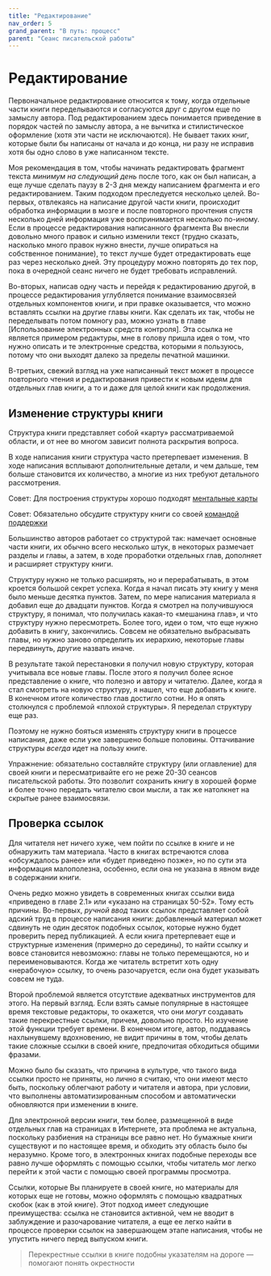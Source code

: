 ```yaml
---
title: "Редактирование"
nav_order: 5
grand_parent: "В путь: процесс"
parent: "Сеанс писательской работы"
---
```


# Редактирование

Первоначальное редактирование относится к тому, когда отдельные части
книги переделываются и согласуются друг с другом еще по замыслу
автора.  Под редактированием здесь понимается приведение в порядок
частей по замыслу автора, а не вычитка и стилистическое оформление
(хотя эти части не исключаются).  Не бывает таких книг, которые были
бы написаны от начала и до конца, ни разу не исправив хотя бы одно
слово в уже написанном тексте.

Моя рекомендация в том, чтобы начинать редактировать фрагмент текста
*минимум на следующий день* после того, как он был написан, а еще
лучше сделать паузу в 2-3 дня между написанием фрагмента и его
редактированием.  Таким подходом преследуется несколько целей.
Во-первых, отвлекаясь на написание другой части книги, происходит
обработка информации в мозге и после повторного прочтения спустя
несколько дней информация уже воспринимается несколько по-иному.  Если
в процессе редактирования написанного фрагмента Вы внесли довольно
много правок и сильно изменили текст (трудно сказать, насколько много
правок нужно внести, лучше опираться на собственное понимание), то
текст лучше будет отредактировать еще раз через несколько дней.  Эту
процедуру можно повторять до тех пор, пока в очередной сеанс ничего не
будет требовать исправлений.

Во-вторых, написав одну часть и перейдя к редактированию другой, в
процессе редактирования углубляется понимание взаимосвязей отдельных
компонентов книги, и при правке оказывается, что можно вставлять
ссылки на другие главы книги.  Как сделать их так, чтобы не
переделывать потом помногу раз, можно узнать в главе [Использование
электронных средств контроля].  Эта ссылка не является примером
редактуры, мне в голову пришла идея о том, что нужно описать и те
электронные средства, которыми я пользуюсь, потому что они выходят
далеко за пределы печатной машинки.

В-третьих, свежий взгляд на уже написанный текст может в процессе
повторного чтения и редактирования привести к новым идеям для
отдельных глав книги, а то и даже для целой книги как продолжения.

## Изменение структуры книги

Структура книги представляет собой «карту» рассматриваемой области, и
от нее во многом зависит полнота раскрытия вопроса.

В ходе написания книги структура часто претерпевает изменения.  В ходе
написания всплывают дополнительные детали, и чем дальше, тем больше
становится их количество, а многие из них требуют детального рассмотрения.

Совет: Для построения структуры хорошо подходят [ментальные карты](mindmaps.md)

Совет: Обязательно обсудите структуру книги со своей [командой поддержки](help-command.md)

Большинство авторов работает со структурой так: намечает основные
части книги, их обычно всего несколько штук, в некоторых размечает
разделы и главы, а затем, в ходе проработки отдельных глав, дополняет
и расширяет структуру книги.

Структуру нужно не только расширять, но и перерабатывать, в этом
кроется большой секрет успеха.  Когда я начал писать эту книгу у меня
было меньше десятка пунктов.  Затем, по мере написания материала я
добавил еще до двадцати пунктов.  Когда я смотрел на получившуюся
структуру, я понимал, что получилась какая-то «мешанина глав», и что
структуру нужно пересмотреть.  Более того, идеи о том, что еще нужно
добавить в книгу, закончились.  Совсем не обязательно выбрасывать
главы, но нужно заново определить их иерархию, некоторые главы
передвинуть, другие назвать иначе.

В результате такой перестановки я получил новую структуру, которая
учитывала все новые главы.  После этого я получил более ясное
представление о книге, что полезно и автору и читателю.  Далее, когда
я стал смотреть на новую структуру, я нашел, что еще добавить к
книге.  В конечном итоге количество глав достигло сотни.  Но я опять
столкнулся с проблемой «плохой структуры».  Я переделал структуру еще
раз.

Поэтому не нужно бояться изменять структуру книги в процессе
написания, даже если уже завершено больше половины.  Оттачивание
структуры *всегда* идет на пользу книге.

Упражнение: обязательно составляйте структуру (или оглавление) для
своей книги и пересматривайте его не реже 20-30 сеансов писательской
работы.  Это позволит сохранить книгу в хорошей форме и более точно
передать читателю свои мысли, а так же натолкнет на скрытые ранее
взаимосвязи.


## Проверка ссылок

Для читателя нет ничего хуже, чем пойти по ссылке в книге и не
обнаружить там материала.  Часто в книгах встречаются слова
«обсуждалось ранее» или «будет приведено позже», но по сути эта
информация малополезна, особенно, если она не указана в явном виде в
содержании книги.

Очень редко можно увидеть в современных книгах ссылки вида «приведено
в главе 2.1» или «указано на страницах 50-52».  Тому есть причины.
Во-первых, *ручной ввод* таких ссылок представляет собой адский труд в
процессе написания книги: добавленный материал может сдвинуть не один
десяток подобных ссылок, которые нужно будет проверить перед
публикацией.  А если книга претерпевает еще и структурные изменения
(примерно до середины), то найти ссылку и вовсе становится невозможно:
главы не только перемещаются, но и переименовываются.  Когда же
читатель встретит хоть одну «нерабочую» ссылку, то очень разочаруется,
если она будет указывать совсем не туда.

Второй проблемой является отсутствие адекватных инструментов для
этого.  На первый взгляд.  Если взять самые популярные в настоящее
время текстовые редакторы, то окажется, что они *могут* создавать
такие перекрестные ссылки, причем, довольно просто.  Но изучение этой
функции требует времени.  В конечном итоге, автор, поддаваясь
нахлынувшему вдохновению, не видит причины в том, чтобы делать такие
сложные ссылки в своей книге, предпочитая обходиться общими фразами.

Можно было бы сказать, что причина в культуре, что такого вида ссылки
просто не приняты, но лично я считаю, что они имеют место быть,
поскольку облегчают работу и читателя и автора, при условии, что
выполнены автоматизированным способом и автоматически обновляются при
изменении в книге.

Для электронной версии книги, тем более, размещенной в виде отдельных
глав на страницах в Интернете, эта проблема не актуальна, поскольку
разбиения на страницы все равно нет.  Но бумажные книги существуют и
по настоящее время, и обходить эту область было бы неразумно.  Кроме
того, в электронных книгах подобные переходы все равно лучше оформлять
с помощью ссылки, чтобы читатель мог легко перейти к этой части с
помощью своей программы просмотра.

Ссылки, которые Вы планируете в своей книге, но материалы для которых
еще не готовы, можно оформлять с помощью квадратных скобок (как в этой
книге).  Этот подход имеет следующие преимущества: ссылка не
становится активной, чем не вводит в заблуждение и разочарование
читателя, а еще ее легко найти в процессе проверки ссылок на
завершающем этапе написания, чтобы не упустить ничего перед выпуском
книги.

> Перекрестные ссылки в книге подобны указателям на дороге —
> помогают понять окрестности
